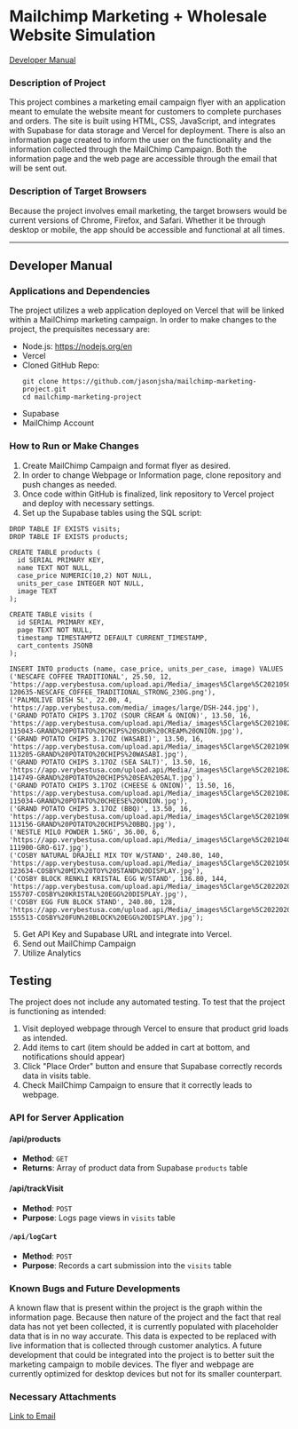 # Mailchimp Marketing + Wholesale Website Simulation
[Developer Manual](#my-custom-anchor-point)
### Description of Project

This project combines a marketing email campaign flyer with an application meant to emulate the website meant for customers to complete purchases and orders. The site is built using HTML, CSS, JavaScript, and integrates with Supabase for data storage and Vercel for deployment. There is also an information page created to inform the user on the functionality and the information collected through the MailChimp Campaign. Both the information page and the web page are accessible through the email that will be sent out.

### Description of Target Browsers

Because the project involves email marketing, the target browsers would be current versions of Chrome, Firefox, and Safari. Whether it be through desktop or mobile, the app should be accessible and functional at all times.


---
<a name="my-custom-anchor-point"></a>
## Developer Manual

### Applications and Dependencies

The project utilizes a web application deployed on Vercel that will be linked within a MailChimp marketing campaign.
In order to make changes to the project, the prequisites necessary are:
- Node.js: https://nodejs.org/en
- Vercel
- Cloned GitHub Repo:
  ```
  git clone https://github.com/jasonjsha/mailchimp-marketing-project.git
  cd mailchimp-marketing-project
  ```
- Supabase
- MailChimp Account

### How to Run or Make Changes
1. Create MailChimp Campaign and format flyer as desired.
2. In order to change Webpage or Information page, clone repository and push changes as needed.
3. Once code within GitHub is finalized, link repository to Vercel project and deploy with necessary settings.
4. Set up the Supabase tables using the SQL script:
```
DROP TABLE IF EXISTS visits;
DROP TABLE IF EXISTS products;

CREATE TABLE products (
  id SERIAL PRIMARY KEY,
  name TEXT NOT NULL,
  case_price NUMERIC(10,2) NOT NULL,
  units_per_case INTEGER NOT NULL,
  image TEXT
);

CREATE TABLE visits (
  id SERIAL PRIMARY KEY,
  page TEXT NOT NULL,
  timestamp TIMESTAMPTZ DEFAULT CURRENT_TIMESTAMP,
  cart_contents JSONB
);

INSERT INTO products (name, case_price, units_per_case, image) VALUES
('NESCAFE COFFEE TRADITIONAL', 25.50, 12, 'https://app.verybestusa.com/upload.api/Media/_images%5Clarge%5C20210504-120635-NESCAFE_COFFEE_TRADITIONAL_STRONG_230G.png'),
('PALMOLIVE DISH 5L', 22.00, 4, 'https://app.verybestusa.com/media/_images/large/DSH-244.jpg'),
('GRAND POTATO CHIPS 3.17OZ (SOUR CREAM & ONION)', 13.50, 16, 'https://app.verybestusa.com/upload.api/Media/_images%5Clarge%5C20210826-115043-GRAND%20POTATO%20CHIPS%20SOUR%20CREAM%20ONION.jpg'),
('GRAND POTATO CHIPS 3.17OZ (WASABI)', 13.50, 16, 'https://app.verybestusa.com/upload.api/Media/_images%5Clarge%5C20210909-113205-GRAND%20POTATO%20CHIPS%20WASABI.jpg'),
('GRAND POTATO CHIPS 3.17OZ (SEA SALT)', 13.50, 16, 'https://app.verybestusa.com/upload.api/Media/_images%5Clarge%5C20210826-114749-GRAND%20POTATO%20CHIPS%20SEA%20SALT.jpg'),
('GRAND POTATO CHIPS 3.17OZ (CHEESE & ONION)', 13.50, 16, 'https://app.verybestusa.com/upload.api/Media/_images%5Clarge%5C20210826-115034-GRAND%20POTATO%20CHEESE%20ONION.jpg'),
('GRAND POTATO CHIPS 3.17OZ (BBQ)', 13.50, 16, 'https://app.verybestusa.com/upload.api/Media/_images%5Clarge%5C20210909-113156-GRAND%20POTATO%20CHIPS%20BBQ.jpg'),
('NESTLE MILO POWDER 1.5KG', 36.00, 6, 'https://app.verybestusa.com/upload.api/Media/_images%5Clarge%5C20210406-111900-GRO-617.jpg'),
('COSBY NATURAL DRAJELI MIX TOY W/STAND', 240.80, 140, 'https://app.verybestusa.com/upload.api/Media/_images%5Clarge%5C20210503-123634-COSBY%20MIX%20TOY%20STAND%20DISPLAY.jpg'),
('COSBY BLOCK RENKLI KRISTAL EGG W/STAND', 136.80, 144, 'https://app.verybestusa.com/upload.api/Media/_images%5Clarge%5C20220203-155707-COSBY%20KRISTAL%20EGG%20DISPLAY.jpg'),
('COSBY EGG FUN BLOCK STAND', 240.80, 128, 'https://app.verybestusa.com/upload.api/Media/_images%5Clarge%5C20220203-155513-COSBY%20FUN%20BLOCK%20EGG%20DISPLAY.jpg');
```
5. Get API Key and Supabase URL and integrate into Vercel.
6. Send out MailChimp Campaign
7. Utilize Analytics

## Testing
The project does not include any automated testing. To test that the project is functioning as intended:
1. Visit deployed webpage through Vercel to ensure that product grid loads as intended.
2. Add items to cart (item should be added in cart at bottom, and notifications should appear)
3. Click "Place Order" button and ensure that Supabase correctly records data in visits table.
4. Check MailChimp Campaign to ensure that it correctly leads to webpage.

### API for Server Application

#### /api/products
- **Method**: `GET`
- **Returns**: Array of product data from Supabase `products` table

#### /api/trackVisit
- **Method**: `POST`
- **Purpose**: Logs page views in `visits` table

#### `/api/logCart`
- **Method**: `POST`
- **Purpose**: Records a cart submission into the `visits` table

### Known Bugs and Future Developments

  A known flaw that is present within the project is the graph within the information page. Because then nature of the project and the fact that real data has not yet been collected, it is currently populated with placeholder data that is in no way accurate. This data is expected to be replaced with live information that is collected through customer analytics.
  A future development that could be integrated into the project is to better suit the marketing campaign to mobile devices. The flyer and webpage are currently optimized for desktop devices but not for its smaller counterpart.

### Necessary Attachments
[Link to Email](https://mailchi.mp/bd649b16dfe3/new-products-10335206)
